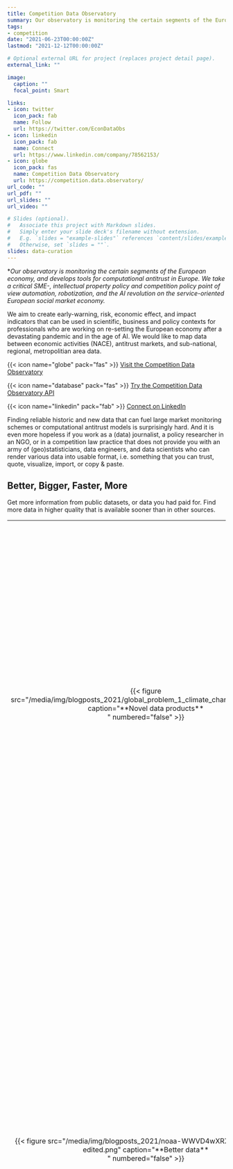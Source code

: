 ```yaml
---
title: Competition Data Observatory
summary: Our observatory is monitoring the certain segments of the European economy, and develops tools for computational antitrust in Europe.
tags:
- competition
date: "2021-06-23T00:00:00Z"
lastmod: "2021-12-12T00:00:00Z"

# Optional external URL for project (replaces project detail page).
external_link: ""

image:
  caption: ""
  focal_point: Smart

links:
- icon: twitter
  icon_pack: fab
  name: Follow
  url: https://twitter.com/EconDataObs
- icon: linkedin
  icon_pack: fab
  name: Connect
  url: https://www.linkedin.com/company/78562153/
- icon: globe
  icon_pack: fas
  name: Competition Data Observatory
  url: https://competition.data.observatory/
url_code: ""
url_pdf: ""
url_slides: ""
url_video: ""

# Slides (optional).
#   Associate this project with Markdown slides.
#   Simply enter your slide deck's filename without extension.
#   E.g. `slides = "example-slides"` references `content/slides/example-slides.md`.
#   Otherwise, set `slides = ""`.
slides: data-curation
---
```


**Our observatory is monitoring the certain segments of the European economy, and develops tools for computational antitrust in Europe. We take a critical SME-, intellectual property policy and competition policy point of view automation, robotization, and the AI revolution on the service-oriented European social market economy.*

We aim to create early-warning, risk, economic effect, and impact indicators that can be used in scientific, business and policy contexts for professionals who are working on re-setting the European economy after a devastating pandemic and in the age of AI. We would like to map data between economic activities (NACE), antitrust markets, and sub-national, regional, metropolitian area data.

{{< icon name="globe" pack="fas" >}} [Visit the Competition Data Observatory](https://competition.dataobservatory.eu/)

{{< icon name="database" pack="fas" >}} [Try the Competition Data Observatory API](https://api.competition.dataobservatory.eu/)

{{< icon name="linkedin" pack="fab" >}} [Connect on LinkedIn](https://www.linkedin.com/company/68855596/)

Finding reliable historic and new data that can fuel large market monitoring schemes or computational antitrust models is surprisingly hard. And it is even more hopeless if you work as a (data) journalist, a policy researcher in an NGO, or in a competition law practice that does not provide you with an army of (geo)statisticians, data engineers, and data scientists who can render various data into usable format, i.e. something that you can trust, quote, visualize, import, or copy & paste.

## Better, Bigger, Faster, More

Get more information from public datasets, or data you had paid for. Find more data in higher quality that is available sooner than in other sources.  


<table>
<colgroup>
<col style="width: 25%" />
<col style="width: 75%" />
</colgroup>
<tbody>
<tr class="odd">
<td style="text-align: center;">{{< figure src="/media/img/blogposts_2021/global_problem_1_climate_change_5_plots.png" caption="**Novel data products**<br>" numbered="false" >}}</td>
<td style="text-align: left;">Official statistics at the national and European levels follow legal regulations, and in the EU, compromises between member states. New policy indicators often appear 5-10 years after demand appears. We employ the same methodology, software, and often even the same data that Eurostat might use to develop policy indicators, but we do not have to wait for a political and legal consensus to create new datasets. See our <a href="https://greendeal.dataobservatory.eu/post/2021-11-19_global_problem/" target = "_blank">100,000 Opinions on the Most Pressing Global Problem</a> blogpost.</td>
</tr>
<tr class="odd">
<td style="text-align: center;">{{< figure src="/media/img/blogposts_2021/noaa-WWVD4wXRX38-unsplash-edited.png" caption="**Better data**<br>" numbered="false" >}}</td>
<td style="text-align: left;">Statistical agencies, old fashioned observatories, and data providers often do not have the mandate, know-how or resources to improve data quality. Using peer-reviewed statistical software and hundreds of computational tests, we are able to correct mistakes, impute missing data, generate  forecasts, and increase the information content of public data by 20-200% percent. This makes the data usable for NGOs, journalists, and visual artists—among other potential users—who do not have this statistical know-how to make incomplete, mislabelled or low quality data usable for their needs and applications. See our example with the <a href="https://competition.dataobservatory.eu/post/2021-11-06-indicator_value_added/" target = "_blank">Turnover of the Radio Broadcasting Industry in Europe</a> indicator.</td>
</tr>
<tr class="odd">
<td style="text-align: center;">{{< figure src="/media/img/blogposts_2021/Gold_panning_at_Bonanza_Creek_4x6.png" caption="**Never seen data**<br>" numbered="false" >}}</td>
<td style="text-align: left;">The <a href="https://eur-lex.europa.eu/eli/dir/2019/1024/oj" target = "_blank">2019/1024 directive</a> on <i>open data and the re-use of public sector information</i> of the European Union (which is an extension and modernization of the earlier directives on <i>re-use of public sector information</i> since 2003) makes data gathered in EU institutions, national institutions, and municipalities, as well as state-owned companies legally available. According to the <a href="https://data.europa.eu/sites/default/files/edp_creating_value_through_open_data_0.pdf" target = "_blank">European Data Portal</a> the estimated historical cost of the data released annually is in the billions of euros. But if this data is a gold mine, its full potential can only be unlocked by an experienced data mining partner like Reprex. Here is why: data is not readily downloadable; it sits in various obsolete file formats in disorganized databases; it is documented in various languages, or not documented at all; it is plagued with various processing errors. We make the powerful promise <a href="http://dataobservatory.eu/post/2021-06-18-gold-without-rush/" target = "_blank">Government Budget Allocations for R&D in Environment</a> of the EU legislation a reality in the field of the Green Deal policy context.</td>
</tr>
</tbody>
</table>

## Increase Your Impact, Avoid Old Mistakes

Reprex helps its policy, business, and scientific partners by providing efficient solutions for necessary data engineering, data processing and statistical tasks that are as complex as they are tedious to perform. We deploy validated, open-source, peer-reviewed scientific software to create up-to-date, reliable, high-quality, and immediately usable data and visualizations. Our partners can leave the burden of this task, share the cost of data processing, and concentrate on what they do best: disseminating and advocating, researching, or setting sustainable business or underwriting indicators and creating early warning systems.

<table>
<colgroup>
<col style="width: 25%" />
<col style="width: 75%" />
</colgroup>
<tbody>
<tr class="odd">
<td style="text-align: center;">{{< figure src="/media/img/blogposts_2021/zenodo_global_problem_1_climate_change.png" caption="**Impact**<br>" numbered="false" >}}</td>
<td style="text-align: left;">We publish the data in a way that it is easy to find—as a separate data publication with a DOI, full library metadata, and place it in open science repositories. Our data is more findable than 99% of the open science data, and therefore makes far bigger impact. See our data on the European open science repository <a href="https://zenodo.org/record/5658849#.YbM_K73MLIU/" target = "_blank">Zenodo</a> managed by CERN  (the European Organization for Nuclear Research).</td>
</tr>
<tr class="odd">
<td style="text-align: center;">{{< figure src="/media/img/blogposts_2021/Sisyphus_Bodleian_Library.png" caption="**Easy-to-use data**<br>" numbered="false" >}}</td>
<td style="text-align: left;">Our data follows the <i>tidy data principle</i> and comes with all the <a href="https://greendeal.dataobservatory.eu/post/2021-07-08-data-sisyphus/" target = "_blank">recommended Dublin Core and DataCite metadata</a>. This increases our data compatibility, allowing users  to open it in any spreadsheet application or import into their databases. We publish the data in tabular form, and in JSON form through our API enabling automatic retrieval for heavy users, especially if they plan to automatically use our data in daily or weekly updates. Using the best practice of data formatting and documentation with metadata ensures reproducibility and data integrity, rather than repeating data processing and preparation steps (e.g. changing data formats, removing unwanted characters, creating documentation, and other data processing steps that take up thousands of working hours. See our blogpost on the <a href="https://greendeal.dataobservatory.eu/post/2021-07-08-data-sisyphus/" target = "_blank">data Sisyphus</a>.</td>
</tr>
</tbody>
</table>

## Ethical Big Data for All

Big data creates inequalities, because only the largest corporations, government bureaucracies and best endowed universities can afford large data collection programs, the use of satellites, and the employment of many data scientists. Our open collaboration method of data pooling and cost sharing makes big data available for all.

<table>
<colgroup>
<col style="width: 25%" />
<col style="width: 75%" />
</colgroup>
<tbody>
<tr class="odd">
<td style="text-align: center;">{{< figure src="/media/img/blogposts_2021/belgium_problem_maps.png" caption="**Big picture**<br>" numbered="false" >}}</td>
<td style="text-align: left;">Integrating and joining data is hard—it requires engineering, mathematical, and geo-statistical know-how that a large amount of environmental users and stakeholders do not possess. Some examples of the challenges implicit in making data usable include addressing the changing boundaries of French departments (and European administrative-geographic borders, in general), various projections of coordinates on satellite images of land cover, different measurement areas for public opinion and hydrological data, public finance expressed in different orders (e.g. millions versus thousands of euros). We create data that is easy to combine, map, and visualize for end users. See our case study on the severity and awareness of <a href="https://greendeal.dataobservatory.eu/post/2021-04-23-belgium-flood-insurance/" target = "_blank">flood risk in Belgium</a>, as well as the financial capacity to manage it.</td>
</tr>
<tr class="odd">
<td style="text-align: center;">{{< figure src="/media/img/blogposts_2021/firing_squad.png" caption="**Better data**<br>" numbered="false" >}}</td>
<td style="text-align: left;">AI in 2021 increases data inequalities because large government and corporate entities with an army of data engineers can create proprietary, black box business algorithms that fundamentally alter our lives. We are involved in the R&D and advocacy of the EU’s trustworthy AI agenda which aims at similar protections like GDPR in privacy. We want to demystify AI by making it available for organizations who cannot finance a data engineering team, because 95% of a successful AI is cheap, complete, reliable data tested for negative outcomes – precisely what d<a href="https://dataandlyrics.com/post/2021-05-16-recommendation-outcomes/" target = "_blank">we offer</a> to our users.</td>
</tr>
</tbody>
</table>

## Open Collaboration

[Reprex](https://reprex.nl/) grew out of an international data cooperation and works in the open-source world. We use the agile open collaboration method that allows us to work with large corporations, NGOs, developers, university researcher institutes and individuals on an equal footing.

Find us on [LinkedIn](https://www.linkedin.com/company/78562153/) or send us an [email](https://reprex.nl/#contact).
